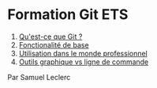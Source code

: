 # Formation Git ETS

1. [Qu'est-ce que Git ?](./docs/whatis)
2. [Fonctionalité de base](./docs/whatdoes)
3. [Utilisation dans le monde professionnel](./docs/professionalUse)
4. [Outils graphique vs ligne de commande](./docs/guiVsCmd)


Par Samuel Leclerc